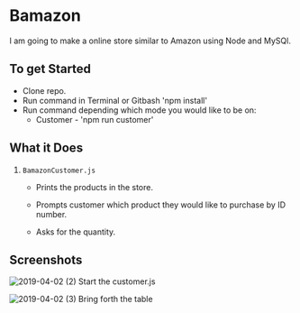 # Bamazon
I am going to make a online store similar to Amazon using Node and MySQl.
## To get Started
- Clone repo.
- Run command in Terminal or Gitbash 'npm install'
- Run command depending which mode you would like to be on:
    * Customer - 'npm run customer'
## What it Does
1. `BamazonCustomer.js`

    * Prints the products in the store.

    * Prompts customer which product they would like to purchase by ID number.

    * Asks for the quantity.


## Screenshots
![2019-04-02 (2)](https://user-images.githubusercontent.com/46547200/55450716-0cd52600-559e-11e9-8f22-bf29cac733bb.png)
Start the customer.js

![2019-04-02 (3)](https://user-images.githubusercontent.com/46547200/55450753-3d1cc480-559e-11e9-97d9-5e21875018d8.png)
Bring forth the table
